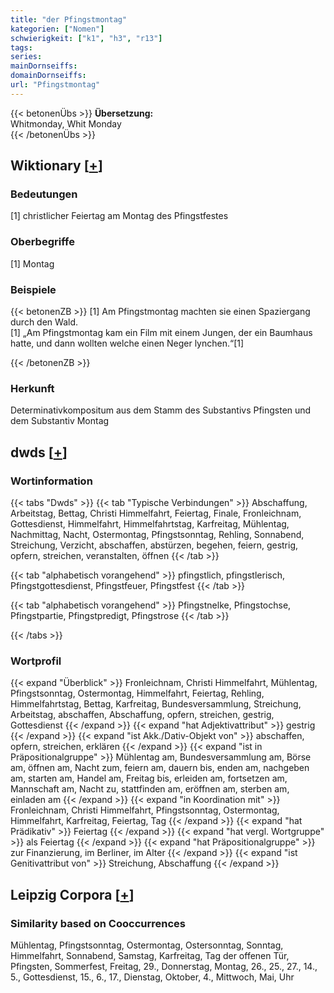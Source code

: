 ```yaml
---
title: "der Pfingstmontag"
kategorien: ["Nomen"]
schwierigkeit: ["k1", "h3", "r13"]
tags:
series:
mainDornseiffs:
domainDornseiffs:
url: "Pfingstmontag"
---
```


{{< betonenÜbs >}}
**Übersetzung:**  
Whitmonday, Whit Monday  
{{< /betonenÜbs >}}

## Wiktionary [[+](https://de.wiktionary.org/wiki/Pfingstmontag)]

### Bedeutungen
[1] christlicher Feiertag am Montag des Pfingstfestes  

### Oberbegriffe
[1] Montag  

### Beispiele
{{< betonenZB >}}
[1] Am Pfingstmontag machten sie einen Spaziergang durch den Wald.  
[1] „Am Pfingstmontag kam ein Film mit einem Jungen, der ein Baumhaus hatte, und dann wollten welche einen Neger lynchen.“[1]  

{{< /betonenZB >}}
### Herkunft
Determinativkompositum aus dem Stamm des Substantivs Pfingsten und dem Substantiv Montag  



## dwds [[+](https://www.dwds.de/wb/Pfingstmontag)]

### Wortinformation
{{< tabs "Dwds" >}}
{{< tab "Typische Verbindungen" >}}
Abschaffung, Arbeitstag, Bettag, Christi Himmelfahrt, Feiertag, Finale, Fronleichnam, Gottesdienst, Himmelfahrt, Himmelfahrtstag, Karfreitag, Mühlentag, Nachmittag, Nacht, Ostermontag, Pfingstsonntag, Rehling, Sonnabend, Streichung, Verzicht, abschaffen, abstürzen, begehen, feiern, gestrig, opfern, streichen, veranstalten, öffnen
{{< /tab >}}

{{< tab "alphabetisch vorangehend" >}}
pfingstlich, pfingstlerisch, Pfingstgottesdienst, Pfingstfeuer, Pfingstfest
{{< /tab >}}

{{< tab "alphabetisch vorangehend" >}}
Pfingstnelke, Pfingstochse, Pfingstpartie, Pfingstpredigt, Pfingstrose
{{< /tab >}}

{{< /tabs >}}

### Wortprofil
{{< expand "Überblick" >}} Fronleichnam, Christi Himmelfahrt, Mühlentag, Pfingstsonntag, Ostermontag, Himmelfahrt, Feiertag, Rehling, Himmelfahrtstag, Bettag, Karfreitag, Bundesversammlung, Streichung, Arbeitstag, abschaffen, Abschaffung, opfern, streichen, gestrig, Gottesdienst {{< /expand >}}
{{< expand "hat Adjektivattribut" >}} gestrig {{< /expand >}}
{{< expand "ist Akk./Dativ-Objekt von" >}} abschaffen, opfern, streichen, erklären {{< /expand >}}
{{< expand "ist in Präpositionalgruppe" >}} Mühlentag am, Bundesversammlung am, Börse am, öffnen am, Nacht zum, feiern am, dauern bis, enden am, nachgeben am, starten am, Handel am, Freitag bis, erleiden am, fortsetzen am, Mannschaft am, Nacht zu, stattfinden am, eröffnen am, sterben am, einladen am {{< /expand >}}
{{< expand "in Koordination mit" >}} Fronleichnam, Christi Himmelfahrt, Pfingstsonntag, Ostermontag, Himmelfahrt, Karfreitag, Feiertag, Tag {{< /expand >}}
{{< expand "hat Prädikativ" >}} Feiertag {{< /expand >}}
{{< expand "hat vergl. Wortgruppe" >}} als Feiertag {{< /expand >}}
{{< expand "hat Präpositionalgruppe" >}} zur Finanzierung, im Berliner, im Alter {{< /expand >}}
{{< expand "ist Genitivattribut von" >}} Streichung, Abschaffung {{< /expand >}}

## Leipzig Corpora [[+](https://corpora.uni-leipzig.de/en/res?word=Pfingstmontag&corpusId=deu_newscrawl-public_2018)]


### Similarity based on Cooccurrences
Mühlentag, Pfingstsonntag, Ostermontag, Ostersonntag, Sonntag, Himmelfahrt, Sonnabend, Samstag, Karfreitag, Tag der offenen Tür, Pfingsten, Sommerfest, Freitag, 29., Donnerstag, Montag, 26., 25., 27., 14., 5., Gottesdienst, 15., 6., 17., Dienstag, Oktober, 4., Mittwoch, Mai, Uhr

